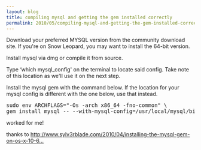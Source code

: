 ```yaml
---
layout: blog
title: compiling mysql and getting the gem installed correctly
permalink: 2010/05/compiling-mysql-and-getting-the-gem-installed-correctly
---
```


<p>Download your preferred MYSQL version from the community download site. If you're on Snow Leopard, you may want to install the 64-bit version.</p>
<p>Install mysql via dmg or compile it from source.</p>
<p>Type ‘which mysql_config' on the terminal to locate said config. Take note of this location as we'll use it on the next step.</p>
<p>Install the mysql gem with the command below. If the location for your mysql config is different with the one below, use that instead.</p>
<pre>
sudo env ARCHFLAGS="-Os -arch x86_64 -fno-common" \
gem install mysql -- --with-mysql-config=/usr/local/mysql/bin/mysql_config
</pre><p>
worked for me!</p>
<p>thanks to <a href="http://www.sylv3rblade.com/2010/04/installing-the-mysql-gem-on-os-x-10-6-snow-leopard/" title="http://www.sylv3rblade.com/2010/04/installing-the-mysql-gem-on-os-x-10-6-snow-leopard/">http://www.sylv3rblade.com/2010/04/installing-the-mysql-gem-on-os-x-10-6...</a></p>
